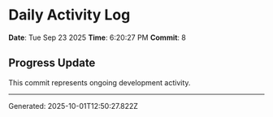 # Daily Activity Log

**Date**: Tue Sep 23 2025
**Time**: 6:20:27 PM
**Commit**: 8

## Progress Update

This commit represents ongoing development activity.

---
Generated: 2025-10-01T12:50:27.822Z
